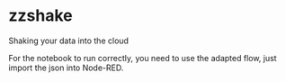 # zzshake
Shaking your data into the cloud

For the notebook to run correctly, you need to use the adapted flow, just import the json into Node-RED.
